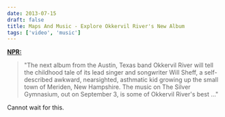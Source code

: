 ```yaml
---
date: 2013-07-15
draft: false
title: Maps And Music - Explore Okkervil River's New Album
tags: ['video', 'music']
---
```


**[NPR:](http://www.npr.org/blogs/allsongs/2013/07/12/201582565/maps-and-music-explore-okkervil-rivers-new-album)**

> "The next album from the Austin, Texas band Okkervil River will tell the childhood tale of its lead singer and songwriter Will Sheff, a self-described awkward, nearsighted, asthmatic kid growing up the small town of Meriden, New Hampshire. The music on The Silver Gymnasium, out on September 3, is some of Okkervil River's best ..."

Cannot wait for this.<!-- excerpt -->
